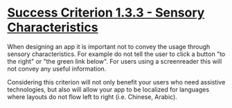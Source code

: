 # [Success Criterion 1.3.3 - Sensory Characteristics](https://www.w3.org/WAI/WCAG21/Understanding/sensory-characteristics.html)

When designing an app it is important not to convey the usage through sensory characteristics. For example do not tell the user to click a button "to the right" or "the green link below". For users using a screenreader this will not convey any useful information.

Considering this criterion will not only benefit your users who need assistive technologies, but also will allow your app to be localized for languages where layouts do not flow left to right (i.e. Chinese, Arabic).
